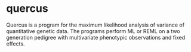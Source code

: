 # quercus
Quercus is a program for the maximum likelihood analysis of variance of quantitative genetic data. The programs perform ML or REML on a two generation pedigree with multivariate phenotypic observations and fixed effects.
